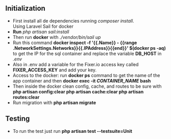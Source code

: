 ## Initialization

- First install all de dependencies running *composer install*. <br>
Using Laravel Sail for docker
- <b>Run</b> *php artisan sail:install*
- Then run <b>docker</b> with *./vendor/bin/sail up*
- Run this command **docker inspect -f '{{.Name}} - {{range .NetworkSettings.Networks}}{{.IPAddress}}{{end}}' $(docker ps -aq)** to get the IP for the sql container and replace the variable **DB_HOST** in *.env*
- Also in .env add a variable for the Fixer.io access key called **FIXER_ACCESS_KEY** and  add your key.
- Access to the docker: run **docker ps** command to get the name of the app container and then **docker exec -it *CONTAINER_NAME* bash**
- Then inside the docker clean config, cache, and routes to be sure with **php artisan config:clear php artisan cache:clear php artisan routes:clear**
- Run migration with **php artisan migrate**


## Testing
- To run the test just run **php artisan test --testsuite=Unit**
